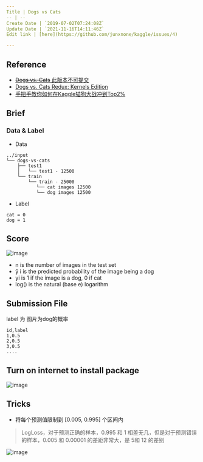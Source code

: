 ```yaml
---
Title | Dogs vs Cats
-- | --
Create Date | `2019-07-02T07:24:08Z`
Update Date | `2021-11-16T14:11:46Z`
Edit link | [here](https://github.com/junxnone/kaggle/issues/4)

---
```


## Reference
- [~~Dogs vs. Cats~~ 此版本不可提交](https://www.kaggle.com/c/dogs-vs-cats/)
- [Dogs vs. Cats Redux: Kernels Edition](https://www.kaggle.com/c/dogs-vs-cats-redux-kernels-edition)
- [手把手教你如何在Kaggle猫狗大战冲到Top2%](https://ypw.io/dogs-vs-cats-2/#more)

## Brief

### Data & Label

- Data

```
../input
└── dogs-vs-cats
    ├── test1
    │   └── test1 - 12500
    └── train
        └── train - 25000 
           └── cat images 12500
           └── dog images 12500
```

- Label

```
cat = 0
dog = 1
```

## Score
![image](https://user-images.githubusercontent.com/2216970/68277561-69577100-00aa-11ea-82da-a025b2d164de.png)

- n is the number of images in the test set
- ŷ i is the predicted probability of the image being a dog
- yi is 1 if the image is a dog, 0 if cat
- log() is the natural (base e) logarithm


## Submission File
label 为 图片为dog的概率

```
id,label
1,0.5
2,0.5
3,0.5
....
```

## Turn on internet to install package
![image](https://user-images.githubusercontent.com/2216970/68067727-95ab7e80-fd86-11e9-82c7-b12d8d795c86.png)


## Tricks
- 将每个预测值限制到 [0.005, 0.995] 个区间内
>  LogLoss，对于预测正确的样本，0.995 和 1 相差无几，但是对于预测错误的样本，0.005 和 0.00001 的差距非常大，是 5和 12 的差别

![image](https://user-images.githubusercontent.com/2216970/69119261-f64df180-0ad0-11ea-9b0a-1f6b3fdb160d.png)

